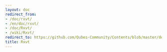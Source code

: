 ```yaml
---
layout: doc
redirect_from:
- /doc/rxvt/
- /en/doc/rxvt/
- /doc/Rxvt/
- /wiki/Rxvt/
redirect_to: https://github.com/Qubes-Community/Contents/blob/master/docs/configuration/rxvt.md
title: Rxvt
---
```

